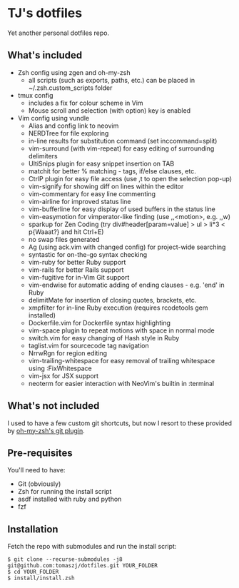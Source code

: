 TJ's dotfiles
=============

Yet another personal dotfiles repo.

## What's included

* Zsh config using zgen and oh-my-zsh
    * all scripts (such as exports, paths, etc.) can be placed in ~/.zsh.custom_scripts folder
* tmux config
    * includes a fix for colour scheme in Vim
    * Mouse scroll and selection (with option) key is enabled
* Vim config using vundle
    * Alias and config link to neovim
    * NERDTree for file exploring
    * in-line results for substitution command (set inccommand=split)
    * vim-surround (with vim-repeat) for easy editing of surrounding delimiters
    * UltiSnips plugin for easy snippet insertion on TAB
    * matchit for better % matching - tags, if/else clauses, etc.
    * CtrlP plugin for easy file access (use ,t to open the selection pop-up)
    * vim-signify for showing diff on lines within the editor
    * vim-commentary for easy line commenting
    * vim-airline for improved status line
    * vim-bufferline for easy display of used buffers in the status line
    * vim-easymotion for vimperator-like finding (use ,,\<motion\>, e.g. ,,w)
    * sparkup for Zen Coding (try div#header[param=value] > ul > li\*3 < p{Waaat?} and hit Ctrl+E)
    * no swap files generated
    * Ag (using ack.vim with changed config) for project-wide searching
    * syntastic for on-the-go syntax checking
    * vim-ruby for better Ruby support
    * vim-rails for better Rails support
    * vim-fugitive for in-Vim Git support
    * vim-endwise for automatic adding of ending clauses - e.g. 'end' in Ruby
    * delimitMate for insertion of closing quotes, brackets, etc.
    * xmpfilter for in-line Ruby execution (requires rcodetools gem installed)
    * Dockerfile.vim for Dockerfile syntax highlighting
    * vim-space plugin to repeat motions with space in normal mode
    * switch.vim for easy changing of Hash style in Ruby
    * taglist.vim for sourcecode tag navigation
    * NrrwRgn for region editing
    * vim-trailing-whitespace for easy removal of trailing whitespace using :FixWhitespace
    * vim-jsx for JSX support
    * neoterm for easier interaction with NeoVim's builtin in :terminal

## What's not included

I used to have a few custom git shortcuts, but now I resort to these provided by [oh-my-zsh's git plugin](https://github.com/robbyrussell/oh-my-zsh/wiki/Plugin:git).

## Pre-requisites

You'll need to have:

* Git (obviously)
* Zsh for running the install script
* asdf installed with ruby and python
* fzf

## Installation

Fetch the repo with submodules and run the install script:

    $ git clone --recurse-submodules -j8 git@github.com:tomaszj/dotfiles.git YOUR_FOLDER
    $ cd YOUR_FOLDER
    $ install/install.zsh


